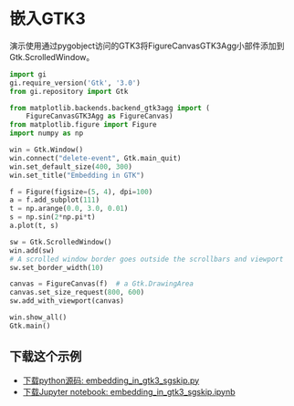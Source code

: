 # 嵌入GTK3

演示使用通过pygobject访问的GTK3将FigureCanvasGTK3Agg小部件添加到Gtk.ScrolledWindow。

```python
import gi
gi.require_version('Gtk', '3.0')
from gi.repository import Gtk

from matplotlib.backends.backend_gtk3agg import (
    FigureCanvasGTK3Agg as FigureCanvas)
from matplotlib.figure import Figure
import numpy as np

win = Gtk.Window()
win.connect("delete-event", Gtk.main_quit)
win.set_default_size(400, 300)
win.set_title("Embedding in GTK")

f = Figure(figsize=(5, 4), dpi=100)
a = f.add_subplot(111)
t = np.arange(0.0, 3.0, 0.01)
s = np.sin(2*np.pi*t)
a.plot(t, s)

sw = Gtk.ScrolledWindow()
win.add(sw)
# A scrolled window border goes outside the scrollbars and viewport
sw.set_border_width(10)

canvas = FigureCanvas(f)  # a Gtk.DrawingArea
canvas.set_size_request(800, 600)
sw.add_with_viewport(canvas)

win.show_all()
Gtk.main()
```

## 下载这个示例
            
- [下载python源码: embedding_in_gtk3_sgskip.py](https://matplotlib.org/_downloads/embedding_in_gtk3_sgskip.py)
- [下载Jupyter notebook: embedding_in_gtk3_sgskip.ipynb](https://matplotlib.org/_downloads/embedding_in_gtk3_sgskip.ipynb)